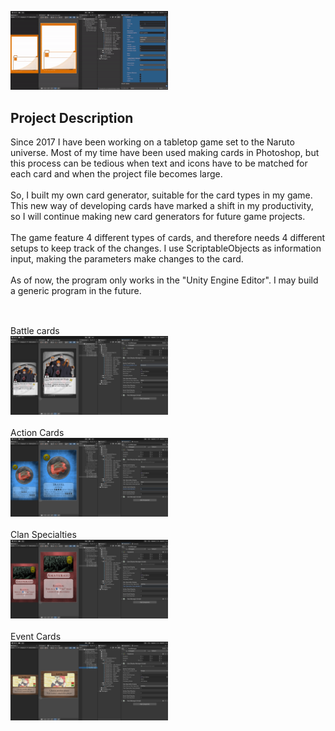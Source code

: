 <img src="https://github.com/Bsktrrl/Bsktrrl.github.io/blob/main/images/NarutoCardGenerator/Create.gif" width="50%"/><br>

## Project Description
Since 2017 I have been working on a tabletop game set to the Naruto universe. 
Most of my time have been used making cards in Photoshop, but this process can be tedious when text and icons have to be matched for each card and when the project file becomes large.
<br>
<br>
So, I built my own card generator, suitable for the card types in my game.
This new way of developing cards have marked a shift in my productivity, so I will continue making new card generators for future game projects.
<br>
<br>
The game feature 4 different types of cards, and therefore needs 4 different setups to keep track of the changes.
I use ScriptableObjects as information input, making the parameters make changes to the card.
<br>
<br>
As of now, the program only works in the "Unity Engine Editor". I may build a generic program in the future.
<br>
<br>
##
Battle cards<br>
<img src="https://github.com/Bsktrrl/Bsktrrl.github.io/blob/main/images/NarutoCardGenerator/BattleCards.jpg" width="50%"/><br><br>
Action Cards<br>
<img src="https://github.com/Bsktrrl/Bsktrrl.github.io/blob/main/images/NarutoCardGenerator/Action Cards.jpg" width="50%"/><br><br>
Clan Specialties<br>
<img src="https://github.com/Bsktrrl/Bsktrrl.github.io/blob/main/images/NarutoCardGenerator/ClanSpecialty.jpg" width="50%"/><br><br>
Event Cards<br>
<img src="https://github.com/Bsktrrl/Bsktrrl.github.io/blob/main/images/NarutoCardGenerator/EventCards.jpg" width="50%"/><br><br>
